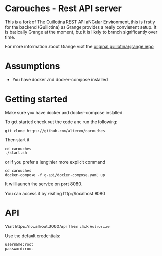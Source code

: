 # Carouches - Rest API server

This is a fork of The Guillotina REST API aNGular Environment, this is firstly for the backend (Guillotina) as Grange provides a really convienent setup.
It is basically Grange at the moment, but it is likely to branch significantly over time.

For more information about Grange visit the [original guillotina/grange repo](https://github.com/guillotinaweb/grange)

# Assumptions
- You have docker and docker-compose installed

# Getting started
Make sure you have docker and docker-compose installed.

To get started check out the code and run the following:
```
git clone https://github.com/alteroo/carouches
```

Then start it
```
cd carouches
./start.sh
```

or if you prefer a lengthier more explicit command

```
cd carouches
docker-compose -f g-api/docker-compose.yaml up
```
It will launch the service on port 8080.

You can access it by visiting http://localhost:8080



# API
Visit https://localhost:8080/api
Then click `Authorize`

Use the default credentials:
```
username:root
password:root
```
